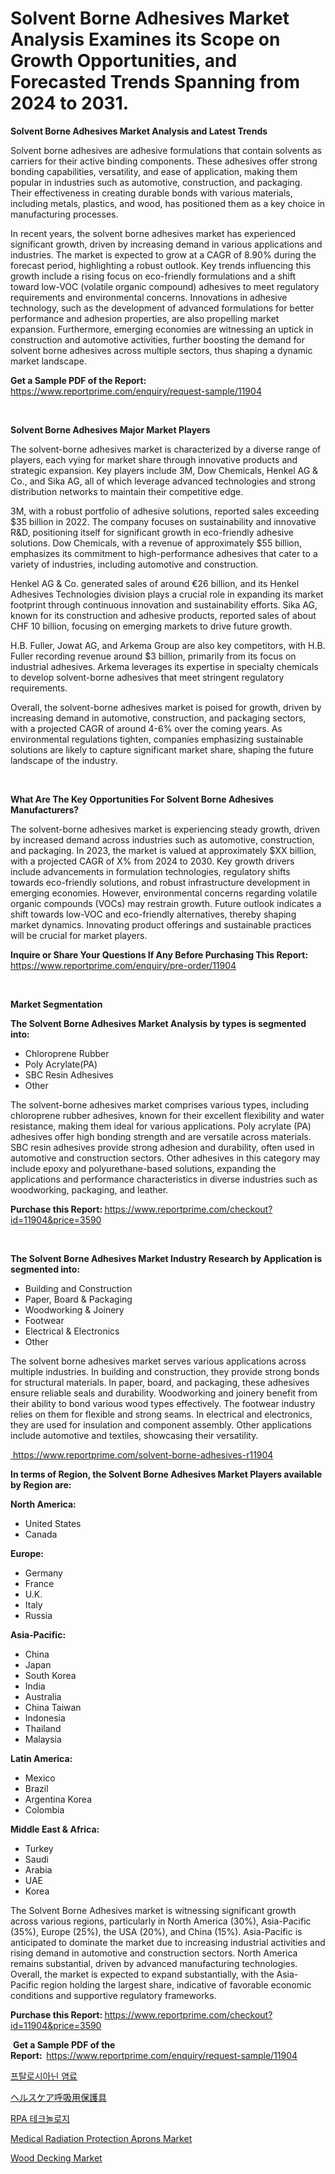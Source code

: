 <p><h1>Solvent Borne Adhesives Market Analysis Examines its Scope on Growth Opportunities, and Forecasted Trends Spanning from 2024 to 2031.</h1></p><p><strong>Solvent Borne Adhesives Market Analysis and Latest Trends</strong></p>
<p><p>Solvent borne adhesives are adhesive formulations that contain solvents as carriers for their active binding components. These adhesives offer strong bonding capabilities, versatility, and ease of application, making them popular in industries such as automotive, construction, and packaging. Their effectiveness in creating durable bonds with various materials, including metals, plastics, and wood, has positioned them as a key choice in manufacturing processes.</p><p>In recent years, the solvent borne adhesives market has experienced significant growth, driven by increasing demand in various applications and industries. The market is expected to grow at a CAGR of 8.90% during the forecast period, highlighting a robust outlook. Key trends influencing this growth include a rising focus on eco-friendly formulations and a shift toward low-VOC (volatile organic compound) adhesives to meet regulatory requirements and environmental concerns. Innovations in adhesive technology, such as the development of advanced formulations for better performance and adhesion properties, are also propelling market expansion. Furthermore, emerging economies are witnessing an uptick in construction and automotive activities, further boosting the demand for solvent borne adhesives across multiple sectors, thus shaping a dynamic market landscape.</p></p>
<p><strong>Get a Sample PDF of the Report:&nbsp;</strong> <a href="https://www.reportprime.com/enquiry/request-sample/11904">https://www.reportprime.com/enquiry/request-sample/11904</a></p>
<p>&nbsp;</p>
<p><strong>Solvent Borne Adhesives Major Market Players</strong></p>
<p><p>The solvent-borne adhesives market is characterized by a diverse range of players, each vying for market share through innovative products and strategic expansion. Key players include 3M, Dow Chemicals, Henkel AG & Co., and Sika AG, all of which leverage advanced technologies and strong distribution networks to maintain their competitive edge.</p><p>3M, with a robust portfolio of adhesive solutions, reported sales exceeding $35 billion in 2022. The company focuses on sustainability and innovative R&D, positioning itself for significant growth in eco-friendly adhesive solutions. Dow Chemicals, with a revenue of approximately $55 billion, emphasizes its commitment to high-performance adhesives that cater to a variety of industries, including automotive and construction.</p><p>Henkel AG & Co. generated sales of around €26 billion, and its Henkel Adhesives Technologies division plays a crucial role in expanding its market footprint through continuous innovation and sustainability efforts. Sika AG, known for its construction and adhesive products, reported sales of about CHF 10 billion, focusing on emerging markets to drive future growth.</p><p>H.B. Fuller, Jowat AG, and Arkema Group are also key competitors, with H.B. Fuller recording revenue around $3 billion, primarily from its focus on industrial adhesives. Arkema leverages its expertise in specialty chemicals to develop solvent-borne adhesives that meet stringent regulatory requirements.</p><p>Overall, the solvent-borne adhesives market is poised for growth, driven by increasing demand in automotive, construction, and packaging sectors, with a projected CAGR of around 4-6% over the coming years. As environmental regulations tighten, companies emphasizing sustainable solutions are likely to capture significant market share, shaping the future landscape of the industry.</p></p>
<p>&nbsp;</p>
<p><strong>What Are The Key Opportunities For Solvent Borne Adhesives Manufacturers?</strong></p>
<p><p>The solvent-borne adhesives market is experiencing steady growth, driven by increased demand across industries such as automotive, construction, and packaging. In 2023, the market is valued at approximately $XX billion, with a projected CAGR of X% from 2024 to 2030. Key growth drivers include advancements in formulation technologies, regulatory shifts towards eco-friendly solutions, and robust infrastructure development in emerging economies. However, environmental concerns regarding volatile organic compounds (VOCs) may restrain growth. Future outlook indicates a shift towards low-VOC and eco-friendly alternatives, thereby shaping market dynamics. Innovating product offerings and sustainable practices will be crucial for market players.</p></p>
<p><strong>Inquire or Share Your Questions If Any Before Purchasing This Report:</strong> <a href="https://www.reportprime.com/enquiry/pre-order/11904">https://www.reportprime.com/enquiry/pre-order/11904</a></p>
<p>&nbsp;</p>
<p><strong>Market Segmentation</strong></p>
<p><strong>The Solvent Borne Adhesives Market Analysis by types is segmented into:</strong></p>
<p><ul><li>Chloroprene Rubber</li><li>Poly Acrylate(PA)</li><li>SBC Resin Adhesives</li><li>Other</li></ul></p>
<p><p>The solvent-borne adhesives market comprises various types, including chloroprene rubber adhesives, known for their excellent flexibility and water resistance, making them ideal for various applications. Poly acrylate (PA) adhesives offer high bonding strength and are versatile across materials. SBC resin adhesives provide strong adhesion and durability, often used in automotive and construction sectors. Other adhesives in this category may include epoxy and polyurethane-based solutions, expanding the applications and performance characteristics in diverse industries such as woodworking, packaging, and leather.</p></p>
<p><strong>Purchase this Report:&nbsp;</strong><a href="https://www.reportprime.com/checkout?id=11904&price=3590">https://www.reportprime.com/checkout?id=11904&price=3590</a></p>
<p>&nbsp;</p>
<p><strong>The Solvent Borne Adhesives Market Industry Research by Application is segmented into:</strong></p>
<p><ul><li>Building and Construction</li><li>Paper, Board & Packaging</li><li>Woodworking & Joinery</li><li>Footwear</li><li>Electrical & Electronics</li><li>Other</li></ul></p>
<p><p>The solvent borne adhesives market serves various applications across multiple industries. In building and construction, they provide strong bonds for structural materials. In paper, board, and packaging, these adhesives ensure reliable seals and durability. Woodworking and joinery benefit from their ability to bond various wood types effectively. The footwear industry relies on them for flexible and strong seams. In electrical and electronics, they are used for insulation and component assembly. Other applications include automotive and textiles, showcasing their versatility.</p></p>
<p><a href="https://www.reportprime.com/solvent-borne-adhesives-r11904">&nbsp;https://www.reportprime.com/solvent-borne-adhesives-r11904</a></p>
<p><strong>In terms of Region, the Solvent Borne Adhesives Market Players available by Region are:</strong></p>
<p>
    <p> <strong> North America: </strong>
        <ul>
            <li>United States</li>
            <li>Canada</li>
        </ul>
        </p> 
    <p> <strong> Europe: </strong>
        <ul>
            <li>Germany</li>
            <li>France</li>
            <li>U.K.</li>
            <li>Italy</li>
            <li>Russia</li>
        </ul>
        </p> 
    <p> <strong> Asia-Pacific: </strong>
        <ul>
            <li>China</li>
            <li>Japan</li>
            <li>South Korea</li>
            <li>India</li>
            <li>Australia</li>
            <li>China Taiwan</li>
            <li>Indonesia</li>
            <li>Thailand</li>
            <li>Malaysia</li>
        </ul>
        </p> 
    <p> <strong> Latin America: </strong>
        <ul>
            <li>Mexico</li>
            <li>Brazil</li>
            <li>Argentina Korea</li>
            <li>Colombia</li>
        </ul>
        </p> 
    <p> <strong> Middle East & Africa: </strong>
        <ul>
            <li>Turkey</li>
            <li>Saudi</li>
            <li>Arabia</li>
            <li>UAE</li>
            <li>Korea</li>
        </ul>
    </p>
    </p>
<p><p>The Solvent Borne Adhesives market is witnessing significant growth across various regions, particularly in North America (30%), Asia-Pacific (35%), Europe (25%), the USA (20%), and China (15%). Asia-Pacific is anticipated to dominate the market due to increasing industrial activities and rising demand in automotive and construction sectors. North America remains substantial, driven by advanced manufacturing technologies. Overall, the market is expected to expand substantially, with the Asia-Pacific region holding the largest share, indicative of favorable economic conditions and supportive regulatory frameworks.</p></p>
<p><strong>Purchase this Report: </strong><a href="https://www.reportprime.com/checkout?id=11904&price=3590">https://www.reportprime.com/checkout?id=11904&price=3590</a></p>
<p>&nbsp;<strong>Get a Sample PDF of the Report:&nbsp;&nbsp;</strong><a href="https://www.reportprime.com/enquiry/request-sample/11904">https://www.reportprime.com/enquiry/request-sample/11904</a></p>
<p><strong></strong></p>
<p><p><a href="https://medium.com/@aishahocikgt/%ED%98%81%EC%8B%A0%EC%9D%98-%EB%AF%B8%EB%9E%98-%EA%B8%80%EB%A1%9C%EB%B2%8C-%ED%94%84%ED%83%88%EB%A1%9C%EC%8B%9C%EC%95%84%EB%8B%8C-%EC%97%BC%EB%A3%8C-%EC%8B%9C%EC%9E%A5-%EC%84%B1%EC%9E%A5-%EB%B0%8F-%EA%B8%B0%ED%9A%8C-2024-2031-824d5a602ae6">프탈로시아닌 염료</a></p><p><a href="https://medium.com/@royfoote921/%E6%AC%A1%E3%81%AE%E6%96%87%E7%AB%A0%E3%82%92%E6%97%A5%E6%9C%AC%E8%AA%9E%E3%81%AB%E7%BF%BB%E8%A8%B3%E3%81%97%E3%81%A6%E3%81%8F%E3%81%A0%E3%81%95%E3%81%84-%E5%8C%BB%E7%99%82%E7%94%A8%E5%91%BC%E5%90%B8%E5%99%A8%E5%B8%82%E5%A0%B4%E8%A6%8F%E6%A8%A1-%E3%82%B7%E3%82%A7%E3%82%A2%E5%8F%8A%E3%81%B3%E3%83%88%E3%83%AC%E3%83%B3%E3%83%89%E5%88%86%E6%9E%90%E3%83%AC%E3%83%9D%E3%83%BC%E3%83%88-%E6%9C%80%E7%B5%82%E7%94%A8%E9%80%94-%E7%97%85%E9%99%A2-%E3%82%AF%E3%83%AA%E3%83%8B%E3%83%83%E3%82%AF-%E7%94%A3%E6%A5%AD-%E5%8E%9F%E6%96%99%E3%81%AB%E3%82%88%E3%82%8B%E5%88%86%E6%9E%90-2031%E5%B9%B4%E3%81%BE%E3%81%A7%E3%81%AE%E4%BA%88%E6%B8%AC-571c99ebb6fb">ヘルスケア呼吸用保護具</a></p><p><a href="https://medium.com/@aishahocikgt/rpa-%EA%B8%B0%EC%88%A0-%EC%8B%9C%EC%9E%A5-%EB%A7%A4%ED%95%91-%ED%8A%B8%EB%A0%8C%EB%93%9C-%EB%8F%84%EC%A0%84-%EA%B3%BC%EC%A0%9C-%EB%B0%8F-%ED%98%81%EC%8B%A0-2024-2031-58d48a89e97a">RPA 테크놀로지</a></p><p><a href="https://issuu.com/reportprime-2/docs/medical-radiation-protection-aprons_60fb20c0deac5d">Medical Radiation Protection Aprons Market</a></p><p><a href="https://github.com/Chiragrp22/Market-Research-Report-List-6/blob/main/wood-decking-market.md">Wood Decking Market</a></p></p>